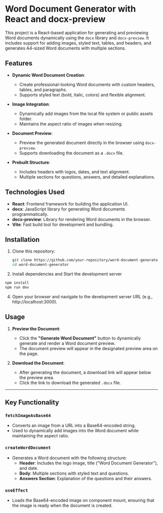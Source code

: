 # Word Document Generator with React and docx-preview

This project is a React-based application for generating and previewing Word documents dynamically using the `docx` library and `docx-preview`. It includes support for adding images, styled text, tables, and headers, and generates A4-sized Word documents with multiple sections.

## Features

- **Dynamic Word Document Creation**:
  - Create professional-looking Word documents with custom headers, tables, and paragraphs.
  - Supports styled text (bold, italic, colors) and flexible alignment.

- **Image Integration**:
  - Dynamically add images from the local file system or public assets folder.
  - Maintains the aspect ratio of images when resizing.

- **Document Preview**:
  - Preview the generated document directly in the browser using `docx-preview`.
  - Supports downloading the document as a `.docx` file.

- **Prebuilt Structure**:
  - Includes headers with logos, dates, and text alignment.
  - Multiple sections for questions, answers, and detailed explanations.

## Technologies Used

- **React**: Frontend framework for building the application UI.
- **docx**: JavaScript library for generating Word documents programmatically.
- **docx-preview**: Library for rendering Word documents in the browser.
- **Vite**: Fast build tool for development and bundling.

## Installation

1. Clone this repository:

   ```bash
   git clone https://github.com/your-repository/word-document-generator.git
   cd word-document-generator
   ```

2.	Install dependencies and Start the development server

  ```bash
  npm install
  npm run dev
  ```

4.	Open your browser and navigate to the development server URL (e.g., http://localhost:3000).


## Usage

1. **Preview the Document**:
   - Click the **"Generate Word Document"** button to dynamically generate and render a Word document preview.
   - The document preview will appear in the designated preview area on the page.

2. **Download the Document**:
   - After generating the document, a download link will appear below the preview area.
   - Click the link to download the generated `.docx` file.

---

## Key Functionality

### `fetchImageAsBase64`

- Converts an image from a URL into a Base64-encoded string.
- Used to dynamically add images into the Word document while maintaining the aspect ratio.

### `createWordDocument`

- Generates a Word document with the following structure:
  - **Header**: Includes the logo image, title ("Word Document Generator"), and date.
  - **Body**: Multiple sections with styled text and questions.
  - **Answers Section**: Explanation of the questions and their answers.

### `useEffect`

- Loads the Base64-encoded image on component mount, ensuring that the image is ready when the document is created.